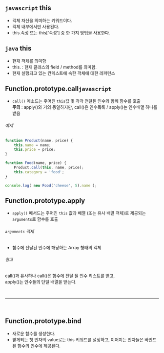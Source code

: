 ## `javascript` this
- 객체 자신을 의미하는 키워드이다.
- 객체 내부에서만 사용된다.
- this.속성 또는 this['속성'] 중 한 가지 방법을 사용한다.

## `java` this
- 현재 객체를 의미함
- this. : 현재 클래스의 field / method를 의미함.
- 현재 실행되고 있는 컨텍스트에 속한 객체에 대한 레퍼런스

## Function.prototype.call`javascript`
* `call()` 메소드는 주어진 `this`값 및 각각 전달된 인수와 함께 함수를 호출 <br>
	**주의** : apply()와 거의 동일하지만, call()은 인수목록 / apply()는 인수배열 하나를 받음

###### 예제
```javascript
function Product(name, price) {
	this.name = name;
	this.price = price;
}

function Food(name, price) {
	Product.call(this, name, price);
	this.category = 'food';
}

console.log( new Food('cheese', 5).name );
```


## Function.prototype.apply
* `apply()` 메서드는 주어진 `this` 값과 배열 (또는 유사 배열 객체)로 제공되는 `arguments`로 함수를 호출

###### `arguments` 객체
* 함수에 전달된 인수에 해당하는 Array 형태의 객체

###### 참고
call()과 유사하나 call()은 함수에 전달 될 인수 리스트를 받고, <br>
apply()는 인수들의 단일 배열을 받는다. 

<br>
<hr>
<br>

## Function.prototype.bind
* 새로운 함수를 생성한다.
* 받게되는 첫 인자의 value로는 this 키워드를 설정하고, 이어지는 인자들은 바인드 된 함수의 인수에 제공된다.


<br>
